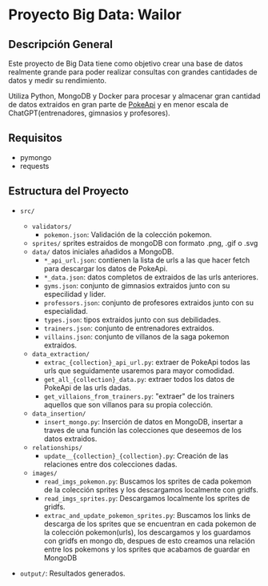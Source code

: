 # Proyecto Big Data: Wailor

## Descripción General
Este proyecto de Big Data tiene como objetivo crear una base de datos realmente grande para poder realizar consultas con grandes cantidades de datos y medir su rendimiento.

Utiliza Python, MongoDB y Docker para procesar y almacenar gran cantidad de datos extraidos en gran parte de [PokeApi](https://pokeapi.co "PokeApi") y en menor escala de ChatGPT(entrenadores, gimnasios y profesores).

## Requisitos
- pymongo
- requests


## Estructura del Proyecto
- `src/`
  - `validators/`
    - `pokemon.json`: Validación de la colección pokemon.
  - `sprites/`
  sprites estraidos de mongoDB con formato .png, .gif o .svg
  - `data/`
  datos iniciales añadidos a MongoDB.
    - `*_api_url.json`: contienen la lista de urls a las que hacer fetch para descargar los datos de PokeApi.
    - `*_data.json`: datos completos de extraidos de las urls anteriores.
    - `gyms.json`: conjunto de gimnasios extraidos junto con su especilidad y lider.
    - `professors.json`: conjunto de profesores extraidos junto con su especialidad.
    - `types.json`: tipos extraidos junto con sus debilidades.
    - `trainers.json`: conjunto de entrenadores extraidos.
    - `villains.json`: conjunto de villanos de la saga pokemon extraidos.
  - `data_extraction/`
    - `extrac_{collection}_api_url.py`: extraer de PokeApi todos las urls que seguidamente usaremos para mayor comodidad.
    - `get_all_{collection}_data.py`: extraer todos los datos de PokeApi de las urls dadas.
    - `get_villaions_from_trainers.py`: "extraer" de los trainers aquellos que son villanos para su propia colección.
  - `data_insertion/`
    - `insert_mongo.py`: Inserción de datos en MongoDB, insertar a traves de una función las colecciones que deseemos de los datos extraidos.
  - `relationships/`
    - `update__{collection}_{collection}.py`: Creación de las relaciones entre dos colecciones dadas.
  - `images/`
    - `read_imgs_pokemon.py`: Buscamos los sprites de cada pokemon de la colección sprites y los descargamos localmente con gridfs.
    - `read_imgs_sprites.py`: Descargamos localmente los sprites de gridfs.
    - `extrac_and_update_pokemon_sprites.py`: Buscamos los links de descarga de los sprites que se encuentran en cada pokemon de la colección pokemon(urls), los descargamos y los guardamos con gridfs en mongo db, despues de esto creamos una relación entre los pokemons y los sprites que acabamos de guardar en MongoDB

- `output/`: Resultados generados.
